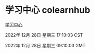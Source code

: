 # 学习中心 colearnhub
[学习中心](http://:56308/colearnhub/)

2022年 12月 28日 星期三 17:10:03 CST

2022年 12月 28日 星期三 09:10:03 GMT
